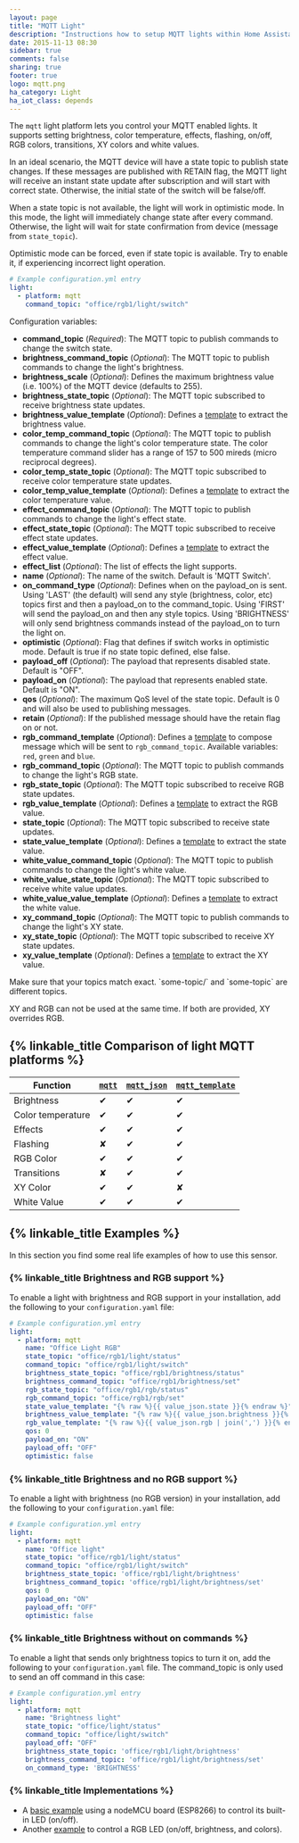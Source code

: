 ```yaml
---
layout: page
title: "MQTT Light"
description: "Instructions how to setup MQTT lights within Home Assistant."
date: 2015-11-13 08:30
sidebar: true
comments: false
sharing: true
footer: true
logo: mqtt.png
ha_category: Light
ha_iot_class: depends
---
```


The `mqtt` light platform lets you control your MQTT enabled lights. It supports setting brightness, color temperature, effects, flashing, on/off, RGB colors, transitions, XY colors and white values.

In an ideal scenario, the MQTT device will have a state topic to publish state changes. If these messages are published with RETAIN flag, the MQTT light will receive an instant state update after subscription and will start with correct state. Otherwise, the initial state of the switch will be false/off.

When a state topic is not available, the light will work in optimistic mode. In this mode, the light will immediately change state after every command. Otherwise, the light will wait for state confirmation from device (message from `state_topic`).

Optimistic mode can be forced, even if state topic is available. Try to enable it, if experiencing incorrect light operation.

```yaml
# Example configuration.yml entry
light:
  - platform: mqtt
    command_topic: "office/rgb1/light/switch"
```

Configuration variables:

- **command_topic** (*Required*): The MQTT topic to publish commands to change the switch state.
- **brightness_command_topic** (*Optional*): The MQTT topic to publish commands to change the light's brightness.
- **brightness_scale** (*Optional*): Defines the maximum brightness value (i.e. 100%) of the MQTT device (defaults to 255).
- **brightness_state_topic** (*Optional*): The MQTT topic subscribed to receive brightness state updates.
- **brightness_value_template** (*Optional*): Defines a [template](/docs/configuration/templating/#processing-incoming-data) to extract the brightness value.
- **color_temp_command_topic** (*Optional*): The MQTT topic to publish commands to change the light's color temperature state.  The color temperature command slider has a range of 157 to 500 mireds (micro reciprocal degrees).
- **color_temp_state_topic** (*Optional*): The MQTT topic subscribed to receive color temperature state updates.
- **color_temp_value_template** (*Optional*): Defines a [template](/topics/templating/) to extract the color temperature value.
- **effect_command_topic** (*Optional*): The MQTT topic to publish commands to change the light's effect state.
- **effect_state_topic** (*Optional*): The MQTT topic subscribed to receive effect state updates.
- **effect_value_template** (*Optional*): Defines a [template](/docs/configuration/templating/#processing-incoming-data) to extract the effect value.
- **effect_list** (*Optional*): The list of effects the light supports.
- **name** (*Optional*): The name of the switch. Default is 'MQTT Switch'.
- **on_command_type** (*Optional*): Defines when on the payload_on is sent.  Using 'LAST' (the default) will send any style (brightness, color, etc) topics first and then a payload_on to the command_topic.  Using 'FIRST' will send the payload_on and then any style topics.  Using 'BRIGHTNESS' will only send brightness commands instead of the payload_on to turn the light on.
- **optimistic** (*Optional*): Flag that defines if switch works in optimistic mode. Default is true if no state topic defined, else false.
- **payload_off** (*Optional*): The payload that represents disabled state. Default is "OFF".
- **payload_on** (*Optional*): The payload that represents enabled state. Default is "ON".
- **qos** (*Optional*): The maximum QoS level of the state topic. Default is 0 and will also be used to publishing messages.
- **retain** (*Optional*): If the published message should have the retain flag on or not.
- **rgb_command_template** (*Optional*): Defines a [template](/docs/configuration/templating/#processing-incoming-data) to compose message which will be sent to `rgb_command_topic`. Available variables: `red`, `green` and `blue`.
- **rgb_command_topic** (*Optional*): The MQTT topic to publish commands to change the light's RGB state.
- **rgb_state_topic** (*Optional*): The MQTT topic subscribed to receive RGB state updates.
- **rgb_value_template** (*Optional*): Defines a [template](/docs/configuration/templating/#processing-incoming-data) to extract the RGB value.
- **state_topic** (*Optional*): The MQTT topic subscribed to receive state updates.
- **state_value_template** (*Optional*): Defines a [template](/docs/configuration/templating/#processing-incoming-data) to extract the state value.
- **white_value_command_topic** (*Optional*): The MQTT topic to publish commands to change the light's white value.
- **white_value_state_topic** (*Optional*): The MQTT topic subscribed to receive white value updates.
- **white_value_value_template** (*Optional*): Defines a [template](/docs/configuration/templating/#processing-incoming-data) to extract the white value.
- **xy_command_topic** (*Optional*): The MQTT topic to publish commands to change the light's XY state.
- **xy_state_topic** (*Optional*): The MQTT topic subscribed to receive XY state updates.
- **xy_value_template** (*Optional*): Defines a [template](/docs/configuration/templating/#processing-incoming-data) to extract the XY value.

<p class='note warning'>
  Make sure that your topics match exact. `some-topic/` and `some-topic` are different topics.
</p>

<p class='note warning'>
  XY and RGB can not be used at the same time. If both are provided, XY overrides RGB.
</p>

## {% linkable_title Comparison of light MQTT platforms %}

| Function          | [`mqtt`](https://home-assistant.io/components/light.mqtt/) | [`mqtt_json`](https://home-assistant.io/components/light.mqtt_json/) | [`mqtt_template`](https://home-assistant.io/components/light.mqtt_template/) |
|-------------------|------------------------------------------------------------|----------------------------------------------------------------------|------------------------------------------------------------------------------|
| Brightness        | ✔                                                          | ✔                                                                    | ✔                                                                            |
| Color temperature | ✔                                                          | ✔                                                                    | ✔                                                                            |
| Effects           | ✔                                                          | ✔                                                                    | ✔                                                                            |
| Flashing          | ✘                                                          | ✔                                                                    | ✔                                                                            |
| RGB Color         | ✔                                                          | ✔                                                                    | ✔                                                                            |
| Transitions       | ✘                                                          | ✔                                                                    | ✔                                                                            |
| XY Color          | ✔                                                          | ✔                                                                    | ✘                                                                            |
| White Value       | ✔                                                          | ✔                                                                    | ✔                                                                            |

## {% linkable_title Examples %}

In this section you find some real life examples of how to use this sensor.

### {% linkable_title Brightness and RGB support %}

To enable a light with brightness and RGB support in your installation, add the following to your `configuration.yaml` file:

```yaml
# Example configuration.yml entry
light:
  - platform: mqtt
    name: "Office Light RGB"
    state_topic: "office/rgb1/light/status"
    command_topic: "office/rgb1/light/switch"
    brightness_state_topic: "office/rgb1/brightness/status"
    brightness_command_topic: "office/rgb1/brightness/set"
    rgb_state_topic: "office/rgb1/rgb/status"
    rgb_command_topic: "office/rgb1/rgb/set"
    state_value_template: "{% raw %}{{ value_json.state }}{% endraw %}"
    brightness_value_template: "{% raw %}{{ value_json.brightness }}{% endraw %}"
    rgb_value_template: "{% raw %}{{ value_json.rgb | join(',') }}{% endraw %}"
    qos: 0
    payload_on: "ON"
    payload_off: "OFF"
    optimistic: false
```

### {% linkable_title Brightness and no RGB support %}

To enable a light with brightness (no RGB version) in your installation, add the following to your `configuration.yaml` file:

```yaml
# Example configuration.yml entry
light:
  - platform: mqtt
    name: "Office light"
    state_topic: "office/rgb1/light/status"
    command_topic: "office/rgb1/light/switch"
    brightness_state_topic: 'office/rgb1/light/brightness'
    brightness_command_topic: 'office/rgb1/light/brightness/set'
    qos: 0
    payload_on: "ON"
    payload_off: "OFF"
    optimistic: false
```

### {% linkable_title Brightness without on commands %}

To enable a light that sends only brightness topics to turn it on, add the following to your `configuration.yaml` file.  The command_topic is only used to send an off command in this case:

```yaml
# Example configuration.yml entry
light:
  - platform: mqtt
    name: "Brightness light"
    state_topic: "office/light/status"
    command_topic: "office/light/switch"
    payload_off: "OFF"
    brightness_state_topic: 'office/rgb1/light/brightness'
    brightness_command_topic: 'office/rgb1/light/brightness/set'
    on_command_type: 'BRIGHTNESS'
```


### {% linkable_title Implementations %}

- A [basic example](https://github.com/mertenats/open-home-automation/tree/master/ha_mqtt_light) using a nodeMCU board (ESP8266) to control its built-in LED (on/off).
- Another [example](https://github.com/mertenats/open-home-automation/tree/master/ha_mqtt_rgb_light) to control a RGB LED (on/off, brightness, and colors).
